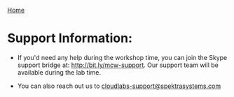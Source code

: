 [Home](./../README.md)

# Support Information:

* If you'd need any help during the workshop time, you can join the Skype support bridge at: http://bit.ly/mcw-support. Our support team will be available during the lab time.

* You can also reach out us to cloudlabs-support@spektrasystems.com
